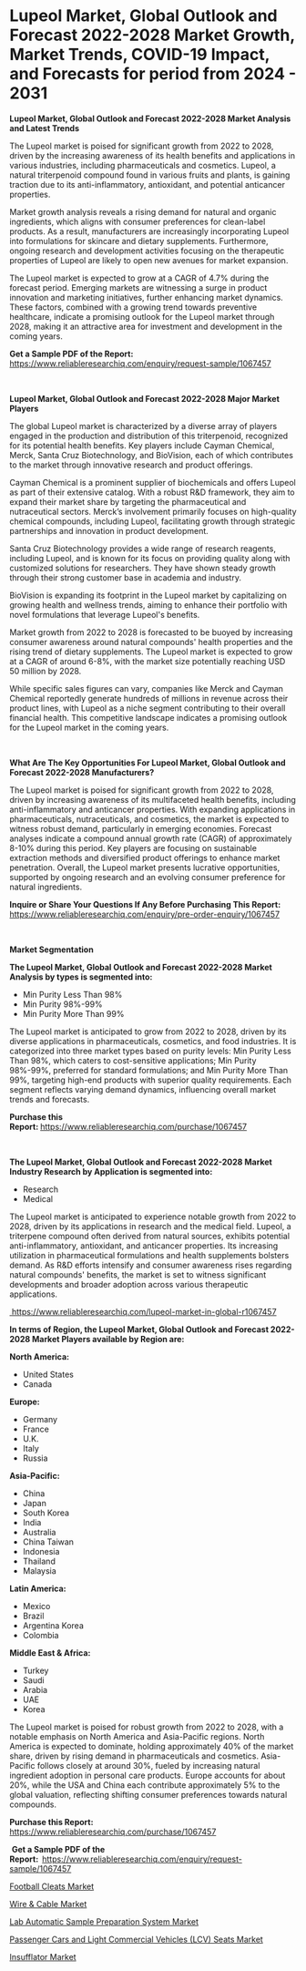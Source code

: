 <p><h1>Lupeol Market, Global Outlook and Forecast 2022-2028 Market Growth, Market Trends, COVID-19 Impact, and Forecasts for period from 2024 - 2031</h1></p><p><strong>Lupeol Market, Global Outlook and Forecast 2022-2028 Market Analysis and Latest Trends</strong></p>
<p><p>The Lupeol market is poised for significant growth from 2022 to 2028, driven by the increasing awareness of its health benefits and applications in various industries, including pharmaceuticals and cosmetics. Lupeol, a natural triterpenoid compound found in various fruits and plants, is gaining traction due to its anti-inflammatory, antioxidant, and potential anticancer properties. </p><p>Market growth analysis reveals a rising demand for natural and organic ingredients, which aligns with consumer preferences for clean-label products. As a result, manufacturers are increasingly incorporating Lupeol into formulations for skincare and dietary supplements. Furthermore, ongoing research and development activities focusing on the therapeutic properties of Lupeol are likely to open new avenues for market expansion.</p><p>The Lupeol market is expected to grow at a CAGR of 4.7% during the forecast period. Emerging markets are witnessing a surge in product innovation and marketing initiatives, further enhancing market dynamics. These factors, combined with a growing trend towards preventive healthcare, indicate a promising outlook for the Lupeol market through 2028, making it an attractive area for investment and development in the coming years.</p></p>
<p><strong>Get a Sample PDF of the Report:&nbsp;</strong> <a href="https://www.reliableresearchiq.com/enquiry/request-sample/1067457">https://www.reliableresearchiq.com/enquiry/request-sample/1067457</a></p>
<p>&nbsp;</p>
<p><strong>Lupeol Market, Global Outlook and Forecast 2022-2028 Major Market Players</strong></p>
<p><p>The global Lupeol market is characterized by a diverse array of players engaged in the production and distribution of this triterpenoid, recognized for its potential health benefits. Key players include Cayman Chemical, Merck, Santa Cruz Biotechnology, and BioVision, each of which contributes to the market through innovative research and product offerings.</p><p>Cayman Chemical is a prominent supplier of biochemicals and offers Lupeol as part of their extensive catalog. With a robust R&D framework, they aim to expand their market share by targeting the pharmaceutical and nutraceutical sectors. Merck’s involvement primarily focuses on high-quality chemical compounds, including Lupeol, facilitating growth through strategic partnerships and innovation in product development.</p><p>Santa Cruz Biotechnology provides a wide range of research reagents, including Lupeol, and is known for its focus on providing quality along with customized solutions for researchers. They have shown steady growth through their strong customer base in academia and industry.</p><p>BioVision is expanding its footprint in the Lupeol market by capitalizing on growing health and wellness trends, aiming to enhance their portfolio with novel formulations that leverage Lupeol's benefits.</p><p>Market growth from 2022 to 2028 is forecasted to be buoyed by increasing consumer awareness around natural compounds' health properties and the rising trend of dietary supplements. The Lupeol market is expected to grow at a CAGR of around 6-8%, with the market size potentially reaching USD 50 million by 2028.</p><p>While specific sales figures can vary, companies like Merck and Cayman Chemical reportedly generate hundreds of millions in revenue across their product lines, with Lupeol as a niche segment contributing to their overall financial health. This competitive landscape indicates a promising outlook for the Lupeol market in the coming years.</p></p>
<p>&nbsp;</p>
<p><strong>What Are The Key Opportunities For Lupeol Market, Global Outlook and Forecast 2022-2028 Manufacturers?</strong></p>
<p><p>The Lupeol market is poised for significant growth from 2022 to 2028, driven by increasing awareness of its multifaceted health benefits, including anti-inflammatory and anticancer properties. With expanding applications in pharmaceuticals, nutraceuticals, and cosmetics, the market is expected to witness robust demand, particularly in emerging economies. Forecast analyses indicate a compound annual growth rate (CAGR) of approximately 8-10% during this period. Key players are focusing on sustainable extraction methods and diversified product offerings to enhance market penetration. Overall, the Lupeol market presents lucrative opportunities, supported by ongoing research and an evolving consumer preference for natural ingredients.</p></p>
<p><strong>Inquire or Share Your Questions If Any Before Purchasing This Report:</strong> <a href="https://www.reliableresearchiq.com/enquiry/pre-order-enquiry/1067457">https://www.reliableresearchiq.com/enquiry/pre-order-enquiry/1067457</a></p>
<p>&nbsp;</p>
<p><strong>Market Segmentation</strong></p>
<p><strong>The Lupeol Market, Global Outlook and Forecast 2022-2028 Market Analysis by types is segmented into:</strong></p>
<p><ul><li>Min Purity Less Than 98%</li><li>Min Purity 98%-99%</li><li>Min Purity More Than 99%</li></ul></p>
<p><p>The Lupeol market is anticipated to grow from 2022 to 2028, driven by its diverse applications in pharmaceuticals, cosmetics, and food industries. It is categorized into three market types based on purity levels: Min Purity Less Than 98%, which caters to cost-sensitive applications; Min Purity 98%-99%, preferred for standard formulations; and Min Purity More Than 99%, targeting high-end products with superior quality requirements. Each segment reflects varying demand dynamics, influencing overall market trends and forecasts.</p></p>
<p><strong>Purchase this Report:&nbsp;</strong><a href="https://www.reliableresearchiq.com/purchase/1067457">https://www.reliableresearchiq.com/purchase/1067457</a></p>
<p>&nbsp;</p>
<p><strong>The Lupeol Market, Global Outlook and Forecast 2022-2028 Market Industry Research by Application is segmented into:</strong></p>
<p><ul><li>Research</li><li>Medical</li></ul></p>
<p><p>The Lupeol market is anticipated to experience notable growth from 2022 to 2028, driven by its applications in research and the medical field. Lupeol, a triterpene compound often derived from natural sources, exhibits potential anti-inflammatory, antioxidant, and anticancer properties. Its increasing utilization in pharmaceutical formulations and health supplements bolsters demand. As R&D efforts intensify and consumer awareness rises regarding natural compounds' benefits, the market is set to witness significant developments and broader adoption across various therapeutic applications.</p></p>
<p><a href="https://www.reliableresearchiq.com/lupeol-market-in-global-r1067457">&nbsp;https://www.reliableresearchiq.com/lupeol-market-in-global-r1067457</a></p>
<p><strong>In terms of Region, the Lupeol Market, Global Outlook and Forecast 2022-2028 Market Players available by Region are:</strong></p>
<p>
    <p> <strong> North America: </strong>
        <ul>
            <li>United States</li>
            <li>Canada</li>
        </ul>
        </p> 
    <p> <strong> Europe: </strong>
        <ul>
            <li>Germany</li>
            <li>France</li>
            <li>U.K.</li>
            <li>Italy</li>
            <li>Russia</li>
        </ul>
        </p> 
    <p> <strong> Asia-Pacific: </strong>
        <ul>
            <li>China</li>
            <li>Japan</li>
            <li>South Korea</li>
            <li>India</li>
            <li>Australia</li>
            <li>China Taiwan</li>
            <li>Indonesia</li>
            <li>Thailand</li>
            <li>Malaysia</li>
        </ul>
        </p> 
    <p> <strong> Latin America: </strong>
        <ul>
            <li>Mexico</li>
            <li>Brazil</li>
            <li>Argentina Korea</li>
            <li>Colombia</li>
        </ul>
        </p> 
    <p> <strong> Middle East & Africa: </strong>
        <ul>
            <li>Turkey</li>
            <li>Saudi</li>
            <li>Arabia</li>
            <li>UAE</li>
            <li>Korea</li>
        </ul>
    </p>
    </p>
<p><p>The Lupeol market is poised for robust growth from 2022 to 2028, with a notable emphasis on North America and Asia-Pacific regions. North America is expected to dominate, holding approximately 40% of the market share, driven by rising demand in pharmaceuticals and cosmetics. Asia-Pacific follows closely at around 30%, fueled by increasing natural ingredient adoption in personal care products. Europe accounts for about 20%, while the USA and China each contribute approximately 5% to the global valuation, reflecting shifting consumer preferences towards natural compounds.</p></p>
<p><strong>Purchase this Report: </strong><a href="https://www.reliableresearchiq.com/purchase/1067457">https://www.reliableresearchiq.com/purchase/1067457</a></p>
<p>&nbsp;<strong>Get a Sample PDF of the Report:&nbsp;&nbsp;</strong><a href="https://www.reliableresearchiq.com/enquiry/request-sample/1067457">https://www.reliableresearchiq.com/enquiry/request-sample/1067457</a></p>
<p><strong></strong></p>
<p><p><a href="https://medium.com/@alexander.bell98078/global-football-cleats-market-by-product-type-by-application-by-region-and-companies-industry-b7b9b4052727">Football Cleats Market</a></p><p><a href="https://www.linkedin.com/pulse/global-wire-cable-market-focus-product-type-electric-power-xmdlf?trackingId=ni8faSDCQIir8Yz3RS78pQ%3D%3D">Wire & Cable Market</a></p><p><a href="https://issuu.com/reportprime-2/docs/lab-automatic-sample-preparation-sy_3b7e0da134a4d7">Lab Automatic Sample Preparation System Market</a></p><p><a href="https://issuu.com/reportprime-2/docs/passenger-cars-and-light-commercial_7c46e30ba2ed25">Passenger Cars and Light Commercial Vehicles (LCV) Seats Market</a></p><p><a href="https://www.linkedin.com/pulse/unlocking-growth-potential-market-strategic-analysis-insufflator-ppwfe?trackingId=%2By36pxsKR8Wz6rf7Vo4qWw%3D%3D">Insufflator Market</a></p></p>